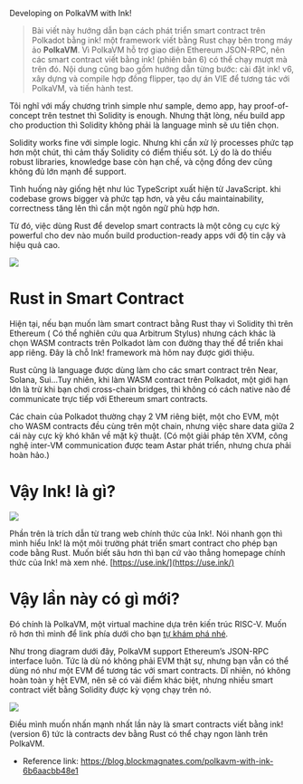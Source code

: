 
Developing on PolkaVM with Ink!

> Bài viết này hướng dẫn bạn cách phát triển smart contract trên Polkadot bằng ink! một framework viết bằng Rust chạy bên trong máy ảo **PolkaVM**. Vì PolkaVM hỗ trợ giao diện Ethereum JSON-RPC, nên các smart contract viết bằng ink! (phiên bản 6) có thể chạy mượt mà trên đó. Nội dung cũng bao gồm hướng dẫn từng bước: cài đặt ink! v6, xây dựng và compile hợp đồng flipper, tạo dự án VIE để tương tác với PolkaVM, và tiến hành test.

Tôi nghĩ với mấy chương trình simple như sample, demo app, hay proof-of-concept trên testnet thì Solidity is enough. Nhưng thật lòng, nếu build app cho production thì Solidity không phải là language mình sẽ ưu tiên chọn.

Solidity works fine với simple logic. Nhưng khi cần xử lý processes phức tạp hơn một chút, thì cảm thấy Solidity có điểm thiếu sót. Lý do là do thiếu robust libraries, knowledge base còn hạn chế, và cộng đồng dev cũng không đủ lớn mạnh để support.


Tình huống này giống hệt như lúc TypeScript xuất hiện từ JavaScript. khi codebase grows bigger và phức tạp hơn, và yêu cầu maintainability, correctness tăng lên thì cần một ngôn ngữ phù hợp hơn.

Từ đó, việc dùng Rust để develop smart contracts là một công cụ cực kỳ powerful cho dev nào muốn build production-ready apps với độ tin cậy và hiệu quả cao.

![](https://img.learnblockchain.cn/2025/08/12/1RVdiLgpQ489KdnXFT-tkvw.png)


# Rust in Smart Contract

Hiện tại, nếu bạn muốn làm smart contract bằng Rust thay vì Solidity thì trên Ethereum ( Có thể nghiên cứu qua Arbitrum Stylus) nhưng cách khác là chọn WASM contracts trên Polkadot làm con đường thay thế để triển khai app riêng. Đây là chỗ Ink! framework mà hôm nay được giới thiệu. 

Rust cũng là language được dùng làm cho các smart contract trên Near, Solana, Sui...Tuy nhiên, khi làm WASM contract trên Polkadot, một giới hạn lớn là trừ khi bạn chơi cross-chain bridges, thì không có cách native nào để communicate trực tiếp với Ethereum smart contracts. 

Các chain của Polkadot thường chạy 2 VM riêng biệt, một cho EVM, một cho WASM contracts đều cùng trên một chain, nhưng việc share data giữa 2 cái này cực kỳ khó khăn về mặt kỹ thuật. (Có một giải pháp tên XVM, công nghệ inter-VM communication được team Astar phát triển, nhưng chưa phải hoàn hảo.)

# Vậy Ink! là gì? 

![](https://miro.medium.com/v2/resize:fit:1400/format:webp/1*hL8mP1y4PRSRL6GcahxJfg.png)

Phần trên là trích dẫn từ trang web chính thức của Ink!. Nói nhanh gọn thì mình hiểu Ink! là một môi trường phát triển smart contract cho phép bạn code bằng Rust. Muốn biết sâu hơn thì bạn cứ vào thẳng homepage chính thức của Ink! mà xem nhé. [https://use.ink/](https://use.ink/)



# Vậy lần này có gì mới? 

Đó chính là PolkaVM, một virtual machine dựa trên kiến trúc RISC-V. Muốn rõ hơn thì mình để link phía dưới cho bạn [tự khám phá nhé](https://docs.polkadot.com/polkadot-protocol/smart-contract-basics/polkavm-design/?source=post_page-----6b6aacbb48e1---------------------------------------).

Như trong diagram dưới đây, PolkaVM support Ethereum’s JSON-RPC interface luôn. Tức là dù nó không phải EVM thật sự, nhưng bạn vẫn có thể dùng nó như một EVM để tương tác với smart contracts. Dĩ nhiên, nó không hoàn toàn y hệt EVM, nên sẽ có vài điểm khác biệt, nhưng nhiều smart contract viết bằng Solidity được kỳ vọng chạy trên nó.

![](https://miro.medium.com/v2/resize:fit:1400/format:webp/1*Jl9VhGiZE3N_nh5Q3hXnHQ.png)

Điều mình muốn nhấn mạnh nhất lần này là smart contracts viết bằng ink! (version 6) tức là contracts dev bằng Rust có thể chạy ngon lành trên PolkaVM.


* Reference link: https://blog.blockmagnates.com/polkavm-with-ink-6b6aacbb48e1

